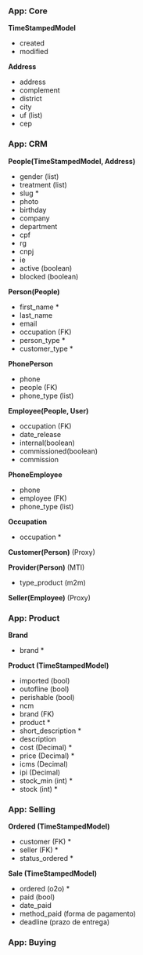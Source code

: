 ### App: Core

**TimeStampedModel**
* created
* modified

**Address**
* address
* complement
* district
* city
* uf (list)
* cep


### App: CRM

**People(TimeStampedModel, Address)**
* gender (list)
* treatment (list)
* slug *
* photo
* birthday
* company
* department
* cpf
* rg
* cnpj
* ie
* active (boolean)
* blocked (boolean)

**Person(People)**
* first_name *
* last_name
* email
* occupation (FK)
* person_type *
* customer_type *

**PhonePerson**
* phone
* people (FK)
* phone_type (list)

**Employee(People, User)**
* occupation (FK)
* date_release
* internal(boolean)
* commissioned(boolean)
* commission

**PhoneEmployee**
* phone
* employee (FK)
* phone_type (list)

**Occupation**
* occupation *

**Customer(Person)** (Proxy)

**Provider(Person)** (MTI)
* type_product (m2m)

**Seller(Employee)** (Proxy)


### App: Product

**Brand**
* brand *

**Product (TimeStampedModel)**
* imported (bool)
* outofline (bool)
* perishable (bool)
* ncm
* brand (FK)
* product *
* short_description *
* description
* cost (Decimal) *
* price (Decimal) *
* icms (Decimal)
* ipi (Decimal)
* stock_min (int) *
* stock (int) *


### App: Selling

**Ordered (TimeStampedModel)**
* customer (FK) *
* seller (FK) *
* status_ordered *

**Sale (TimeStampedModel)**
* ordered (o2o) *
* paid (bool)
* date_paid
* method_paid (forma de pagamento)
* deadline (prazo de entrega)


### App: Buying


